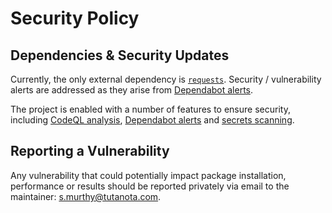 # Security Policy

## Dependencies & Security Updates

Currently, the only external dependency is [`requests`](https://requests.readthedocs.io/en/latest/). Security / vulnerability alerts are addressed as they arise from [Dependabot alerts](https://github.com/sr-murthy/fsrapiclient/security/dependabot).

The project is enabled with a number of features to ensure security, including [CodeQL analysis](https://docs.github.com/en/code-security/code-scanning/introduction-to-code-scanning/about-code-scanning-with-codeql), 
[Dependabot alerts](https://docs.github.com/en/code-security/dependabot/dependabot-alerts/about-dependabot-alerts) and [secrets scanning](https://docs.github.com/en/code-security/secret-scanning/about-secret-scanning).

## Reporting a Vulnerability

Any vulnerability that could potentially impact package installation, performance or results should be reported privately via email to the maintainer: [s.murthy@tutanota.com](s.murthy@tutanota.com).
